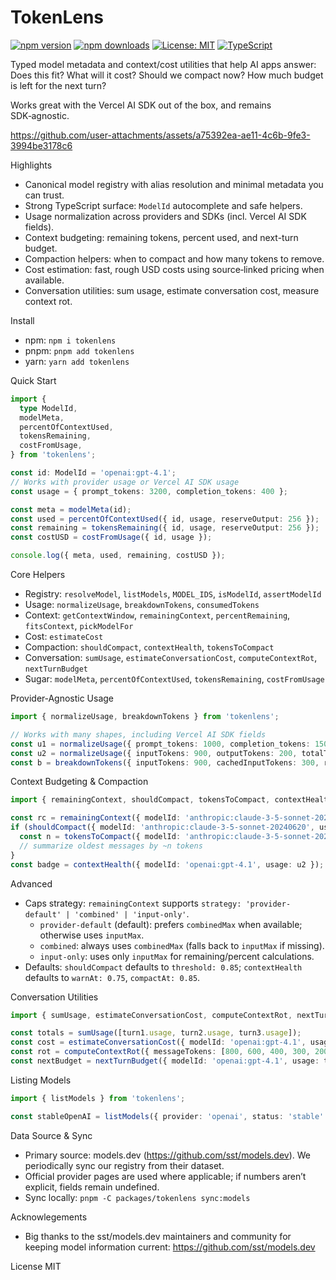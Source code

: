 TokenLens
========

[![npm version](https://img.shields.io/npm/v/tokenlens.svg)](https://www.npmjs.com/package/tokenlens)
[![npm downloads](https://img.shields.io/npm/dm/tokenlens.svg)](https://www.npmjs.com/package/tokenlens)
[![License: MIT](https://img.shields.io/badge/License-MIT-yellow.svg)](LICENSE)
[![TypeScript](https://img.shields.io/badge/TypeScript-5.x-blue.svg)](https://www.typescriptlang.org/)

Typed model metadata and context/cost utilities that help AI apps answer: Does this fit? What will it cost? Should we compact now? How much budget is left for the next turn?

Works great with the Vercel AI SDK out of the box, and remains SDK‑agnostic.


https://github.com/user-attachments/assets/a75392ea-ae11-4c6b-9fe3-3994be3178c6

Highlights
- Canonical model registry with alias resolution and minimal metadata you can trust.
- Strong TypeScript surface: `ModelId` autocomplete and safe helpers.
- Usage normalization across providers and SDKs (incl. Vercel AI SDK fields).
- Context budgeting: remaining tokens, percent used, and next-turn budget.
- Compaction helpers: when to compact and how many tokens to remove.
- Cost estimation: fast, rough USD costs using source‑linked pricing when available.
- Conversation utilities: sum usage, estimate conversation cost, measure context rot.

Install
- npm: `npm i tokenlens`
- pnpm: `pnpm add tokenlens`
- yarn: `yarn add tokenlens`

Quick Start
```ts
import {
  type ModelId,
  modelMeta,
  percentOfContextUsed,
  tokensRemaining,
  costFromUsage,
} from 'tokenlens';

const id: ModelId = 'openai:gpt-4.1';
// Works with provider usage or Vercel AI SDK usage
const usage = { prompt_tokens: 3200, completion_tokens: 400 };

const meta = modelMeta(id);
const used = percentOfContextUsed({ id, usage, reserveOutput: 256 });
const remaining = tokensRemaining({ id, usage, reserveOutput: 256 });
const costUSD = costFromUsage({ id, usage });

console.log({ meta, used, remaining, costUSD });
```

Core Helpers
- Registry: `resolveModel`, `listModels`, `MODEL_IDS`, `isModelId`, `assertModelId`
- Usage: `normalizeUsage`, `breakdownTokens`, `consumedTokens`
- Context: `getContextWindow`, `remainingContext`, `percentRemaining`, `fitsContext`, `pickModelFor`
- Cost: `estimateCost`
- Compaction: `shouldCompact`, `contextHealth`, `tokensToCompact`
- Conversation: `sumUsage`, `estimateConversationCost`, `computeContextRot`, `nextTurnBudget`
- Sugar: `modelMeta`, `percentOfContextUsed`, `tokensRemaining`, `costFromUsage`

Provider‑Agnostic Usage
```ts
import { normalizeUsage, breakdownTokens } from 'tokenlens';

// Works with many shapes, including Vercel AI SDK fields
const u1 = normalizeUsage({ prompt_tokens: 1000, completion_tokens: 150 });
const u2 = normalizeUsage({ inputTokens: 900, outputTokens: 200, totalTokens: 1100 });
const b = breakdownTokens({ inputTokens: 900, cachedInputTokens: 300, reasoningTokens: 120 });
```

Context Budgeting & Compaction
```ts
import { remainingContext, shouldCompact, tokensToCompact, contextHealth } from 'tokenlens';

const rc = remainingContext({ modelId: 'anthropic:claude-3-5-sonnet-20240620', usage: u1, reserveOutput: 256 });
if (shouldCompact({ modelId: 'anthropic:claude-3-5-sonnet-20240620', usage: u1 })) {
  const n = tokensToCompact({ modelId: 'anthropic:claude-3-5-sonnet-20240620', usage: u1 });
  // summarize oldest messages by ~n tokens
}
const badge = contextHealth({ modelId: 'openai:gpt-4.1', usage: u2 }); // { status: 'ok'|'warn'|'compact' }
```

Advanced
- Caps strategy: `remainingContext` supports `strategy: 'provider-default' | 'combined' | 'input-only'`.
  - `provider-default` (default): prefers `combinedMax` when available; otherwise uses `inputMax`.
  - `combined`: always uses `combinedMax` (falls back to `inputMax` if missing).
  - `input-only`: uses only `inputMax` for remaining/percent calculations.
- Defaults: `shouldCompact` defaults to `threshold: 0.85`; `contextHealth` defaults to `warnAt: 0.75`, `compactAt: 0.85`.

Conversation Utilities
```ts
import { sumUsage, estimateConversationCost, computeContextRot, nextTurnBudget } from 'tokenlens';

const totals = sumUsage([turn1.usage, turn2.usage, turn3.usage]);
const cost = estimateConversationCost({ modelId: 'openai:gpt-4.1', usages: [turn1.usage, turn2.usage] });
const rot = computeContextRot({ messageTokens: [800, 600, 400, 300, 200], keepRecentTurns: 2, modelId: 'openai:gpt-4.1' });
const nextBudget = nextTurnBudget({ modelId: 'openai:gpt-4.1', usage: totals, reserveOutput: 256 });
```

Listing Models
```ts
import { listModels } from 'tokenlens';

const stableOpenAI = listModels({ provider: 'openai', status: 'stable' });
```

Data Source & Sync
- Primary source: models.dev (https://github.com/sst/models.dev). We periodically sync our registry from their dataset.
- Official provider pages are used where applicable; if numbers aren’t explicit, fields remain undefined.
- Sync locally: `pnpm -C packages/tokenlens sync:models`

Acknowlegements
- Big thanks to the sst/models.dev maintainers and community for keeping model information current: https://github.com/sst/models.dev

License
MIT
